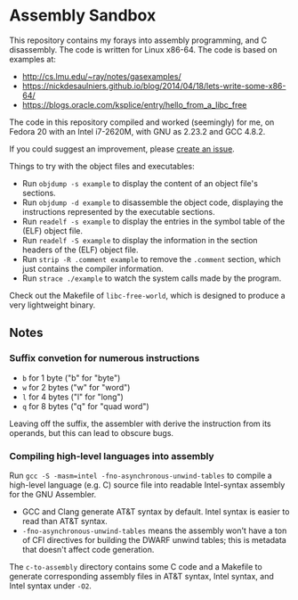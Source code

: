# Assembly Sandbox

This repository contains my forays into assembly programming, and C disassembly. The code is written for Linux x86-64. The code is based on examples at:

- <http://cs.lmu.edu/~ray/notes/gasexamples/>
- <https://nickdesaulniers.github.io/blog/2014/04/18/lets-write-some-x86-64/>
- <https://blogs.oracle.com/ksplice/entry/hello_from_a_libc_free>

The code in this repository compiled and worked (seemingly) for me, on Fedora 20 with an Intel i7-2620M, with GNU as 2.23.2 and GCC 4.8.2.

If you could suggest an improvement, please [create an issue](https://github.com/mcinglis/assembly-sandbox/issues).

Things to try with the object files and executables:

- Run `objdump -s example` to display the content of an object file's sections.
- Run `objdump -d example` to disassemble the object code, displaying the instructions represented by the executable sections.
- Run `readelf -s example` to display the entries in the symbol table of the (ELF) object file.
- Run `readelf -S example` to display the information in the section headers of the (ELF) object file.
- Run `strip -R .comment example` to remove the `.comment` section, which just contains the compiler information.
- Run `strace ./example` to watch the system calls made by the program.

Check out the Makefile of `libc-free-world`, which is designed to produce a very lightweight binary.


## Notes

### Suffix convetion for numerous instructions

- `b` for 1 byte ("b" for "byte")
- `w` for 2 bytes ("w" for "word")
- `l` for 4 bytes ("l" for "long")
- `q` for 8 bytes ("q" for "quad word")

Leaving off the suffix, the assembler with derive the instruction from its operands, but this can lead to obscure bugs.


### Compiling high-level languages into assembly

Run `gcc -S -masm=intel -fno-asynchronous-unwind-tables` to compile a high-level language (e.g. C) source file into readable Intel-syntax assembly for the GNU Assembler.

- GCC and Clang generate AT&T syntax by default. Intel syntax is easier to read than AT&T syntax.
- `-fno-asynchronous-unwind-tables` means the assembly won't have a ton of CFI directives for building the DWARF unwind tables; this is metadata that doesn't affect code generation.

The `c-to-assembly` directory contains some C code and a Makefile to generate corresponding assembly files in AT&T syntax, Intel syntax, and Intel syntax under `-O2`.


